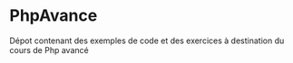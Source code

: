 # PhpAvance
Dépot contenant des exemples de code et des exercices à destination du cours de Php avancé
